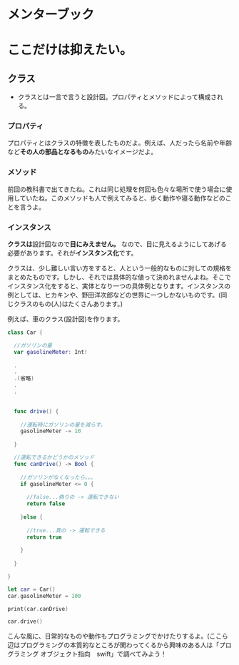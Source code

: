 # メンターブック
# ここだけは抑えたい。
## クラス
- クラスとは一言で言うと設計図。プロパティとメソッドによって構成される。

### プロパティ
プロパティとはクラスの特徴を表したものだよ。例えば、人だったら名前や年齢など**その人の部品となるもの**みたいなイメージだよ。
### メソッド
前回の教科書で出てきたね。これは同じ処理を何回も色々な場所で使う場合に使用していたね。このメソッドも人で例えてみると、歩く動作や寝る動作などのことを言うよ。

### インスタンス
**クラスは**設計図なので**目にみえません。** なので、目に見えるようにしてあげる必要があります。それが**インスタンス化**です。

クラスは、少し難しい言い方をすると、人という一般的なものに対しての規格をまとめたものです。しかし、それでは具体的な値って決めれませんよね。そこでインスタンス化をすると、実体となり一つの具体例となります。インスタンスの例としては、ヒカキンや、野田洋次郎などの世界に一つしかないものです。(同じクラスのもの(人)はたくさんあります。)


例えば、車のクラス(設計図)を作ります。
```swift
class Car {

  //ガソリンの量
  var gasolineMeter: Int!
  
  .
  .
  .(省略)
  .
  .

  
  func drive() {
    
    //運転時にガソリンの量を減らす。
    gasolineMeter -= 10
  
  }

  //運転できるかどうかのメソッド
  func canDrive() -> Bool {
    
    //ガソリンがなくなったら。。。
    if gasolineMeter <= 0 {
    
      //false...偽りの -> 運転できない
      return false
    
    }else {
    
      //true...真の -> 運転できる
      return true
    
    }
    
  }

}

let car = Car()
car.gasolineMeter = 100

print(car.canDrive)

car.drive()

```

こんな風に、日常的なものや動作もプログラミングでかけたりするよ。(ここら辺はプログラミングの本質的なところが関わってくるから興味のある人は「プログラミング オブジェクト指向　swift」で調べてみよう！
    
    
    
    
    
    
    
    
    
    
    
